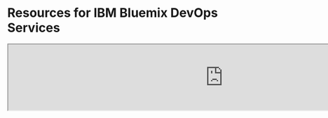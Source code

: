 # Resources for IBM Bluemix DevOps Services

<iframe src="http://doc-resources.mybluemix.net"  width="980px" style="border-style: 0px solid white; margin: 0px;" ></iframe>
